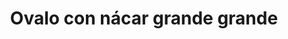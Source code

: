 ---
title: Ovalo con nácar grande grande
date: 
draft: false

# descripcion
description : Ovalo con nácar grande grande

materials: Plata 925

color: Plateado

dimensions: 3cm

code: 01-01-0084

type: "Aros"

categories: []

# Images
# first image will be shown in the product page
images:
  # - image: "images/path_to_image"
  # La ubicacion de las imagenes es imagenes/Aros/Aros.Colgantes/01-01-0084-ovalo-con-nacar-grande-grande
  - image: "./images/aros/colgantes/01-01-0084-ovalo-con-nacar-grande_a.jpeg"
  - image: "./images/aros/colgantes/01-01-0084-ovalo-con-nacar-grande_c.jpeg"
---